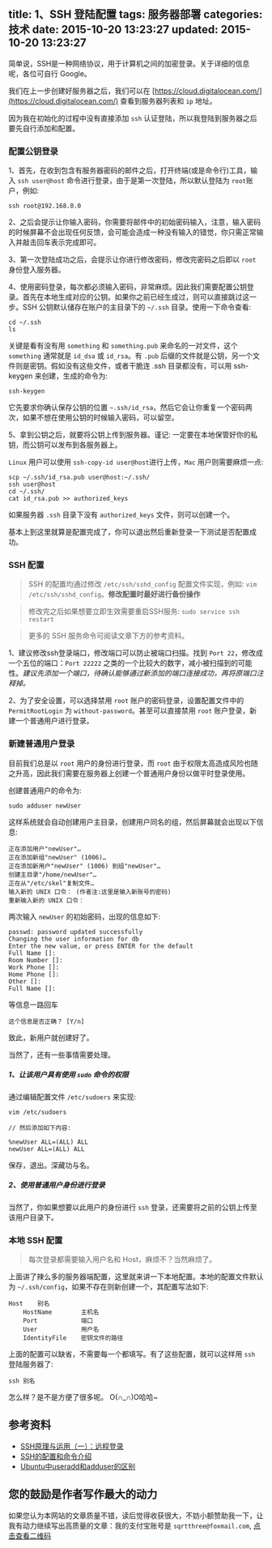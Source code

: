 title: 1、SSH 登陆配置
tags: 服务器部署
categories: 技术
date: 2015-10-20 13:23:27
updated: 2015-10-20 13:23:27
---

简单说，SSH是一种网络协议，用于计算机之间的加密登录。关于详细的信息呢，各位可自行 Google。

我们在上一步创建好服务器之后，我们可以在 [https://cloud.digitalocean.com/](https://cloud.digitalocean.com/) 查看到服务器列表和 `ip` 地址。

因为我在初始化的过程中没有直接添加 `ssh` 认证登陆，所以我登陆到服务器之后要先自行添加和配置。

<!-- more -->

### 配置公钥登录
 
1、首先，在收到包含有服务器密码的邮件之后，打开终端(或是命令行)工具，输入 `ssh user@host` 命令进行登录，由于是第一次登陆，所以默认登陆为 `root`账户，例如:

```
ssh root@192.168.0.0
```

2、之后会提示让你输入密码，你需要将邮件中的初始密码输入，注意，输入密码的时候屏幕不会出现任何反馈，会可能会造成一种没有输入的错觉，你只需正常输入并敲击回车表示完成即可。

3、第一次登陆成功之后，会提示让你进行修改密码，修改完密码之后即以 `root` 身份登入服务器。

4、使用密码登录，每次都必须输入密码，非常麻烦。因此我们需要配置公钥登录。首先在本地生成对应的公钥。如果你之前已经生成过，则可以直接跳过这一步。SSH 公钥默认储存在账户的主目录下的 `~/.ssh` 目录。使用一下命令查看:

```
cd ~/.ssh
ls
```
关键是看有没有用 `something` 和 `something.pub` 来命名的一对文件，这个 `something` 通常就是 `id_dsa` 或 `id_rsa`。有 `.pub` 后缀的文件就是公钥，另一个文件则是密钥。假如没有这些文件，或者干脆连 .ssh 目录都没有，可以用 ssh-keygen 来创建，生成的命令为:

```
ssh-keygen
```
它先要求你确认保存公钥的位置 `~.ssh/id_rsa`，然后它会让你重复一个密码两次，如果不想在使用公钥的时候输入密码，可以留空。

5、拿到公钥之后，就要将公钥上传到服务器。谨记: 一定要在本地保管好你的私钥，而公钥可以发布到各服务器上。

`Linux` 用户可以使用 `ssh-copy-id user@host`进行上传，`Mac` 用户则需要麻烦一点:

```
scp ~/.ssh/id_rsa.pub user@host:~/.ssh/
ssh user@host
cd ~/.ssh/
cat id_rsa.pub >> authorized_keys
```
如果服务器 `.ssh` 目录下没有 `authorized_keys` 文件，则可以创建一个。

基本上到这里就算是配置完成了，你可以退出然后重新登录一下测试是否配置成功。

### SSH 配置

> SSH 的配置均通过修改 `/etc/ssh/sshd_config` 配置文件实现，例如: `vim /etc/ssh/sshd_config`。**修改配置时最好进行备份操作**

> 修改完之后如果想要立即生效需要重启SSH服务: `sudo service ssh restart`

> 更多的 SSH 服务命令可阅读文章下方的参考资料。


1、建议修改ssh登录端口，修改端口可以防止被端口扫描。找到 `Port 22`，修改成一个五位的端口：`Port 22222` 之类的一个比较大的数字，减小被扫描到的可能性。*建议先添加一个端口，待确认能够通过新添加的端口连接成功，再将原端口注释掉。*

2、为了安全设置，可以选择禁用 `root` 账户的密码登录，设置配置文件中的 `PermitRootLogin` 为 `without-password`。甚至可以直接禁用 `root` 账户登录，新建一个普通用户进行登录。

### 新建普通用户登录

目前我们总是以 `root` 用户的身份进行登录，而 `root` 由于权限太高造成风险也随之升高，因此我们需要在服务器上创建一个普通用户身份以做平时登录使用。

创建普通用户的命令为:
```
sudo adduser newUser
```
这样系统就会自动创建用户主目录，创建用户同名的组，然后屏幕就会出现以下信息:

```
正在添加用户"newUser"…
正在添加新组"newUser" (1006)…
正在添加新用户"newUser" (1006) 到组"newUser"…
创建主目录"/home/newUser"…
正在从"/etc/skel"复制文件…
输入新的 UNIX 口令： (作者注:这里是输入新账号的密码)
重新输入新的 UNIX 口令：
```

两次输入 `newUser` 的初始密码，出现的信息如下:

```
passwd: password updated successfully
Changing the user information for db
Enter the new value, or press ENTER for the default
Full Name []:
Room Number []:
Work Phone []:
Home Phone []:
Other []:
Full Name []:
```
等信息一路回车

```
这个信息是否正确？ [Y/n]
```

致此，新用户就创建好了。

当然了，还有一些事情需要处理。

##### 1、让该用户具有使用 `sudo` 命令的权限
通过编辑配置文件 `/etc/sudoers` 来实现:

```
vim /etc/sudoers

// 然后添加如下内容:

%newUser ALL=(ALL) ALL
newUser ALL=(ALL) ALL
```

保存，退出。深藏功与名。

##### 2、使用普通用户身份进行登录
当然了，你如果想要以此用户的身份进行 `ssh` 登录，还需要将之前的公钥上传至该用户目录下。

### 本地 SSH 配置
> 每次登录都需要输入用户名和 Host，麻烦不？当然麻烦了。

上面讲了辣么多的服务器端配置，这里就来讲一下本地配置。本地的配置文件默认为 `~/.ssh/config`，如果不存在则新创建一个，其配置写法如下:

```
Host    别名
    HostName        主机名
    Port            端口
    User            用户名
    IdentityFile    密钥文件的路径
```

上面的配置可以缺省，不需要每一个都填写。有了这些配置，就可以这样用 `ssh` 登陆服务器了:

```
ssh 别名
```
怎么样？是不是方便了很多呢。 O(∩_∩)O哈哈~

## 参考资料
* [SSH原理与运用（一）：远程登录](http://www.ruanyifeng.com/blog/2011/12/ssh_remote_login.html)
* [SSH的配置和命令介绍](http://segmentfault.com/a/1190000002492828#articleHeader4)
* [Ubuntu中useradd和adduser的区别](http://www.kafan.cn/edu/584682.html)

## 您的鼓励是作者写作最大的动力

如果您认为本网站的文章质量不错，读后觉得收获很大，不妨小额赞助我一下，让我有动力继续写出高质量的文章：我的支付宝账号是 `sqrtthree@foxmail.com`, [点击查看二维码](http://7xl8me.com1.z0.glb.clouddn.com/alipay.JPG)
